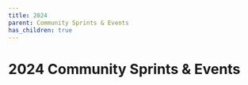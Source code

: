```yaml
---
title: 2024
parent: Community Sprints & Events
has_children: true
---
```

# 2024 Community Sprints & Events
